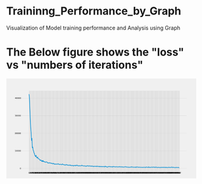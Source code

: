 # Traininng_Performance_by_Graph
Visualization of Model training performance and Analysis using Graph 

# The Below figure shows the "loss"  vs  "numbers of iterations" 
![alt text](https://github.com/Aadityapritam/Traininng_Performance_by_Graph/blob/main/Figure_1.png?raw=true)
